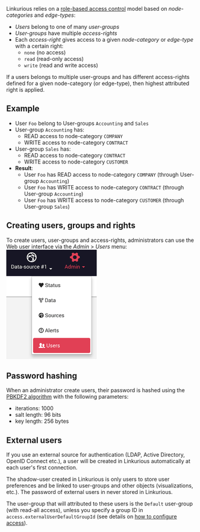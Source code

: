 

Linkurious relies on a [role-based access control](https://en.wikipedia.org/wiki/Role-based_access_control)
model based on *node-categories* and *edge-types*:

- *Users* belong to one of many *user-groups*
- *User-groups* have multiple *access-rights*
- Each *access-right* gives access to a given *node-category* or *edge-type* with a certain right:
   - `none` (no access)
   - `read` (read-only access)
   - `write` (read and write access)

If a users belongs to multiple user-groups and has different access-rights defined for a given
node-category (or edge-type), then highest attributed right is applied.

## Example

- User `Foo` belong to User-groups `Accounting` and `Sales`
- User-group `Accounting` has:
   - READ access to node-category `COMPANY`
   - WRITE access to node-category `CONTRACT`
- User-group `Sales` has:
   - READ access to node-category `CONTRACT`
   - WRITE access to node-category `CUSTOMER`
- **Result**:
   - User `Foo` has READ access to node-category `COMPANY` (through User-group `Accounting`)
   - User `Foo` has WRITE access to node-category `CONTRACT`  (through User-group `Accounting`)
   - User `Foo` has WRITE access to node-category `CUSTOMER`  (through User-group `Sales`)

## Creating users, groups and rights

To create users, user-groups and access-rights, administrators can use the Web user interface
via the *Admin* > *Users* menu:
![admin-users menu](menu-admin-users.png)

## Password hashing

When an administrator create users, their password is hashed using the
[PBKDF2 algorithm](https://en.wikipedia.org/wiki/PBKDF2) with the following parameters:

- iterations: 1000
- salt length: 96 bits
- key length: 256 bytes

## External users

If you use an external source for authentication (LDAP, Active Directory, OpenID Connect etc.),
a user will be created in Linkurious automatically at each user's first connection.

The shadow-user created in Linkurious is only users to store user preferences and
be linked to user-groups and other objects (visualizations, etc.).
The password of external users in never stored in Linkurious.

The user-group that will attributed to these users is the `Default` user-group (with read-all access),
unless you specify a group ID in `access.externalUserDefaultGroupId`
(see details on [how to configure access](/access)).
